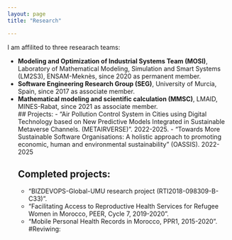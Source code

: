 ```yaml
---
layout: page
title: "Research"

---
```

I am affilited to three researach teams:
<ul>
  <li> <b>Modeling and Optimization of Industrial Systems Team (MOSI)</b>, Laboratory of Mathematical Modeling, Simulation and Smart Systems (LM2S3), ENSAM-Meknès, since 2020 as permanent member. </li>
  <li> <b>Software Engineering Research Group (SEG)</b>, University of Murcia, Spain, since 2017 as associate member. </li>
  <li> <b>Mathematical modeling and scientific calculation (MMSC)</b>, LMAID, MINES-Rabat, since 2021 as associate member.</li>
## Projects:
  - “Air Pollution Control System in Cities using Digital Technology based on New Predictive Models Integrated in Sustainable Metaverse Channels. (METAIRVERSE)”. 2022-2025.
  - “Towards More Sustainable Software Organisations: A holistic approach to promoting economic, human and environmental sustainability” (OASSIS). 2022-2025

  
## Completed projects:
  
  - “BIZDEVOPS-Global-UMU research project (RTI2018-098309-B-C33)”.
  - “Facilitating Access to Reproductive Health Services for Refugee Women in Morocco, PEER, Cycle 7, 2019-2020”.
  - “Mobile Personal Health Records in Morocco, PPR1, 2015-2020”.
#Reviwing:
